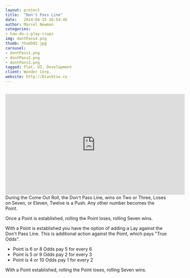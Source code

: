 ```yaml
---
layout: project
title:  "Don't Pass Line"
date:   2014-04-25 16:54:46
author: Marcel Newman
categories:
- how-do-i-play-craps
img: dontPass4.png
thumb: thumb02.jpg
carousel:
- dontPass1.png
- dontPass2.png
- dontPass3.png
tagged: Flat, UI, Development
client: Wonder Corp.
website: http://blacktie.co
---
```

<br>
<div class="videowrapper">
    <iframe src="https://www.youtube.com/embed/FzaalzbDW6Y" width="560" height="315" frameborder="0" allowfullscreen="allowfullscreen"></iframe>
</div>
During the Come Out Roll, the Don't Pass Line, wins on Two or Three, Loses on Seven, or Eleven, Twelve is a Push. Any other number becomes the Point.

Once a Point is established, rolling the Point loses, rolling Seven wins.

With a Point is established you have the option of adding a Lay against the Don't Pass Line. This is additional action against the Point, which pays "True Odds".

- Point is 6 or 8 Odds pay 5 for every 6
- Point is 5 or 9 Odds pay 2 for every 3
- Point is 4 or 10 Odds pay 1 for every 2

With a Point established, rolling the Point loses, rolling Seven wins.
